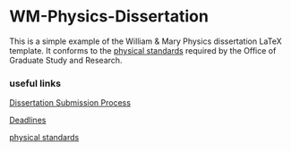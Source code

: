 # WM-Physics-Dissertation

This is a simple example of the William & Mary Physics dissertation LaTeX template.
It conforms to the [physical standards](https://www.wm.edu/as/graduate/studentresources/thesis-dissertations/physicalstandards/index.php) required by the Office of Graduate Study and Research.

### useful links

[Dissertation Submission Process](https://www.wm.edu/as/graduate/studentresources/thesis-dissertations/index.php)

[Deadlines](https://www.wm.edu/as/graduate/studentresources/thesis-dissertations/deadlines/index.php)

[physical standards](https://www.wm.edu/as/graduate/studentresources/thesis-dissertations/physicalstandards/index.php)
